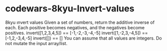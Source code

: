 # codewars-8kyu-Invert-values
8kyu ınvert values  Given a set of numbers, return the additive inverse of each. Each positive becomes negatives, and the negatives become positives.  invert([1,2,3,4,5]) == [-1,-2,-3,-4,-5] invert([1,-2,3,-4,5]) == [-1,2,-3,4,-5] invert([]) == [] You can assume that all values are integers. Do not mutate the input array/list.
